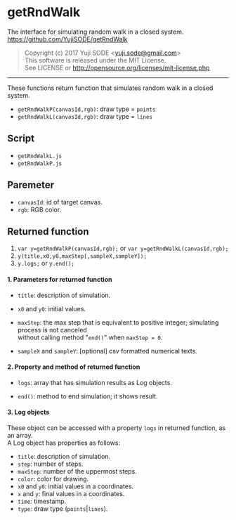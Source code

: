 # getRndWalk
The interface for simulating random walk in a closed system.  
https://github.com/YujiSODE/getRndWalk

>Copyright (c) 2017 Yuji SODE \<yuji.sode@gmail.com\>  
>This software is released under the MIT License.  
>See LICENSE or http://opensource.org/licenses/mit-license.php
______

These functions return function that simulates random walk in a closed system.  
* `getRndWalkP(canvasId,rgb)`: draw type = `points`
* `getRndWalkL(canvasId,rgb)`: draw type = `lines`

## Script
* `getRndWalkL.js`
* `getRndWalkP.js`

## Paremeter
* `canvasId`: id of target canvas.
* `rgb`: RGB color.

## Returned function
1. `var y=getRndWalkP(canvasId,rgb);` or `var y=getRndWalkL(canvasId,rgb);`
2. `y(title,x0,y0,maxStep[,sampleX,sampleY]);`
3. `y.logs;` or `y.end();`

#### 1. Parameters for returned function
* `title`: description of simulation.  

* `x0` and `y0`: initial values.  

* `maxStep`: the max step that is equivalent to positive integer; simulating process is not canceled  
  without calling method "`end()`" when `maxStep = 0`.  
  
* `sampleX` and `sampleY`: [optional] csv formatted numerical texts.

#### 2. Property and method of returned function
* `logs`: array that has simulation results as Log objects.  

* `end()`: method to end simulation; it shows result.

#### 3. Log objects
These object can be accessed with a property `logs` in returned function, as an array.  
A Log object has properties as follows:
* `title`: description of simulation.
* `step`: number of steps.
* `maxStep`: number of the uppermost steps.
* `color`: color for drawing.
* `x0` and `y0`: initial values in a coordinates.
* `x` and `y`: final values in a coordinates.
* `time`: timestamp.
* `type`: draw type (`points`|`lines`).
